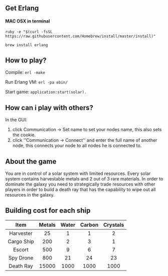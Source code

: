 ## Get Erlang
#### MAC OSX in terminal
`ruby -e "$(curl -fsSL https://raw.githubusercontent.com/Homebrew/install/master/install)"`

`brew install erlang`

## How to play?
Compile: `erl -make`

Run Erlang VM: `erl -pa ebin/`

Start game: `application:start(solar).`

## How can i play with others?

In the GUI:

1. click Communication -> Set name to set your nodes name, this also sets the cookie.
2. click ''Communication -> Connect'' and enter the full name of another node, this connects your node to all nodes he is connected to.

## About the game
You are in control of a solar system with limited resources. Every solar system contains harvestable metals and 2 out of 3 rare materials. In order to dominate the galaxy you need to strategically trade resources with other players in order to build a death ray that has the capability to wipe out all resources in the galaxy.

## Building cost for each ship
|    Item    | Metals | Water | Carbon | Crystals |
|:----------:|:------:|:-----:|:------:|:--------:|
| Harvester  |   25   |   1   |    1   |    2     |
| Cargo Ship |  200   |   2   |    3   |    1     |
|   Escort   |  500   |   9   |    6   |    7     |
| Spy Drone  |  800   |  21   |   24   |   23     |
| Death Ray  |  15000 | 1000  |  1000  | 1000     |
